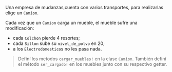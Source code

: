 Una empresa de mudanzas,cuenta con varios transportes, para realizarlas elige un `Camion`.

Cada vez que un `Camion` carga un mueble, el mueble sufre una modificación:

* cada `Colchon` pierde 4 resortes;
* cada `Sillon` sube su `nivel_de_polvo` en 20;
* a los `Electrodomestico`s no les pasa nada.

> Definí los metodos `cargar_muebles!` en la clase `Camion`. También definí el método `ser_cargado!`
 en los muebles junto con su respectivo getter.